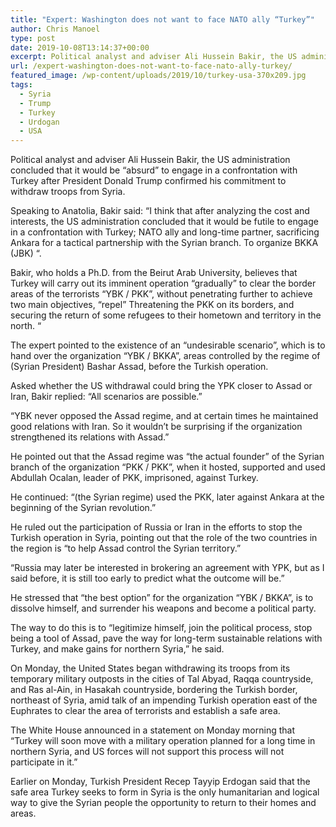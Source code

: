 ```yaml
---
title: "Expert: Washington does not want to face NATO ally “Turkey”"
author: Chris Manoel
type: post
date: 2019-10-08T13:14:37+00:00
excerpt: Political analyst and adviser Ali Hussein Bakir, the US administration concluded that it would be "absurd" to engage in a confrontation with Turkey after President Donald Trump confirmed his commitment to withdraw troops from Syria.
url: /expert-washington-does-not-want-to-face-nato-ally-turkey/
featured_image: /wp-content/uploads/2019/10/turkey-usa-370x209.jpg
tags:
  - Syria
  - Trump
  - Turkey
  - Urdogan
  - USA
---
```


  Political analyst and adviser Ali Hussein Bakir, the US administration concluded that it would be &#8220;absurd&#8221; to engage in a confrontation with Turkey after President Donald Trump confirmed his commitment to withdraw troops from Syria.



  Speaking to Anatolia, Bakir said: &#8220;I think that after analyzing the cost and interests, the US administration concluded that it would be futile to engage in a confrontation with Turkey; NATO ally and long-time partner, sacrificing Ankara for a tactical partnership with the Syrian branch. To organize BKKA (JBK) &#8220;.



  Bakir, who holds a Ph.D. from the Beirut Arab University, believes that Turkey will carry out its imminent operation &#8220;gradually&#8221; to clear the border areas of the terrorists &#8220;YBK / PKK&#8221;, without penetrating further to achieve two main objectives, &#8220;repel&#8221; Threatening the PKK on its borders, and securing the return of some refugees to their hometown and territory in the north. &#8220;



  The expert pointed to the existence of an &#8220;undesirable scenario&#8221;, which is to hand over the organization &#8220;YBK / BKKA&#8221;, areas controlled by the regime of (Syrian President) Bashar Assad, before the Turkish operation.



  Asked whether the US withdrawal could bring the YPK closer to Assad or Iran, Bakir replied: &#8220;All scenarios are possible.&#8221;



  &#8220;YBK never opposed the Assad regime, and at certain times he maintained good relations with Iran. So it wouldn&#8217;t be surprising if the organization strengthened its relations with Assad.&#8221;



  He pointed out that the Assad regime was &#8220;the actual founder&#8221; of the Syrian branch of the organization &#8220;PKK / PKK&#8221;, when it hosted, supported and used Abdullah Ocalan, leader of PKK, imprisoned, against Turkey.



  He continued: &#8220;(the Syrian regime) used the PKK, later against Ankara at the beginning of the Syrian revolution.&#8221;



  He ruled out the participation of Russia or Iran in the efforts to stop the Turkish operation in Syria, pointing out that the role of the two countries in the region is &#8220;to help Assad control the Syrian territory.&#8221;



  &#8220;Russia may later be interested in brokering an agreement with YPK, but as I said before, it is still too early to predict what the outcome will be.&#8221;



  He stressed that &#8220;the best option&#8221; for the organization &#8220;YBK / BKKA&#8221;, is to dissolve himself, and surrender his weapons and become a political party.



  The way to do this is to &#8220;legitimize himself, join the political process, stop being a tool of Assad, pave the way for long-term sustainable relations with Turkey, and make gains for northern Syria,&#8221; he said.



  On Monday, the United States began withdrawing its troops from its temporary military outposts in the cities of Tal Abyad, Raqqa countryside, and Ras al-Ain, in Hasakah countryside, bordering the Turkish border, northeast of Syria, amid talk of an impending Turkish operation east of the Euphrates to clear the area of ​​terrorists and establish a safe area.



  The White House announced in a statement on Monday morning that &#8220;Turkey will soon move with a military operation planned for a long time in northern Syria, and US forces will not support this process will not participate in it.&#8221;



  Earlier on Monday, Turkish President Recep Tayyip Erdogan said that the safe area Turkey seeks to form in Syria is the only humanitarian and logical way to give the Syrian people the opportunity to return to their homes and areas.

